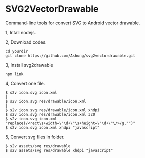 # SVG2VectorDrawable

Command-line tools for convert SVG to Android vector drawable.

1, Intall nodejs.

2, Download codes.

    cd yourdir
    git clone https://github.com/Ashung/svg2vectordrawable.git

3, Install svg2drawable

    npm link

4,  Convert one file.
    
    $ s2v icon.svg icon.xml                                                                         │
    $ s2v icon.svg res/drawable/icon.xml                                                            │
    $ s2v icon.svg res/drawable/icon.xml xhdpi
    $ s2v icon.svg res/drawable/icon.xml 320
    $ s2v icon.svg icon.xml "replace(/<rect\s+width=\"\d+\"\s+height=\"\d+\"\/>/g,"")"
    $ s2v icon.svg icon.xml xhdpi "javascript"  

5, Convert svg files in folder.

    $ s2v assets/svg res/drawable  
    $ s2v assets/svg res/drawable xhdpi "javascript"

